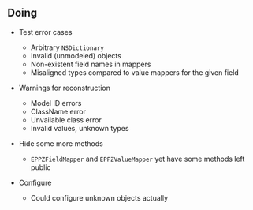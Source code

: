 ## Doing


* Test error cases

    + Arbitrary `NSDictionary`
    + Invalid (unmodeled) objects
    + Non-existent field names in mappers
    + Misaligned types compared to value mappers for the given field


* Warnings for reconstruction

    + Model ID errors
    + ClassName error
    + Unvailable class error
    + Invalid values, unknown types


* Hide some more methods

    + `EPPZFieldMapper` and `EPPZValueMapper` yet have some methods left public


* Configure

    + Could configure unknown objects actually
